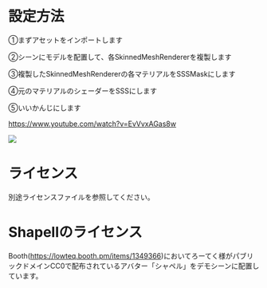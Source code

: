 # 設定方法

①まずアセットをインポートします

②シーンにモデルを配置して、各SkinnedMeshRendererを複製します

③複製したSkinnedMeshRendererの各マテリアルをSSSMaskにします

④元のマテリアルのシェーダーをSSSにします

⑤いいかんじにします

https://www.youtube.com/watch?v=EvVvxAGas8w

[![](https://img.youtube.com/vi/EvVvxAGas8w/0.jpg)](https://www.youtube.com/watch?v=EvVvxAGas8w)

# ライセンス
 別途ライセンスファイルを参照してください。

# Shapellのライセンス
 Booth(https://lowteq.booth.pm/items/1349366)においてろーてく様がパブリックドメインCC0で配布されているアバター「シャペル」をデモシーンに配置しています。
